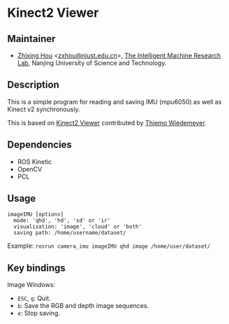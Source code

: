 # Kinect2 Viewer

## Maintainer

- [Zhixing Hou](https://sites.google.com/view/zhixing-hou) <<zxhou@njust.edu.cn>>, [The Intelligent Machine Research Lab](https://sites.google.com/view/huikonglab/home), Nanjing University of Science and Technology.


## Description

This is a simple program for reading and saving IMU (mpu6050) as well as Kinect v2 synchronously.

This is based on [Kinect2 Viewer](https://github.com/code-iai/iai_kinect2/tree/master/kinect2_viewer) contributed by [Thiemo Wiedemeyer](https://ai.uni-bremen.de/team/thiemo_wiedemeyer).

## Dependencies

- ROS Kinetic
- OpenCV
- PCL

## Usage

```
imageIMU [options]
  mode: 'qhd', 'hd', 'sd' or 'ir'
  visualization: 'image', 'cloud' or 'both'
  saving path: /home/username/dataset/
```

Example: `rosrun camera_imu imageIMU qhd image /home/user/dataset/`

## Key bindings

Image Windows:
- `ESC`, `q`: Quit.
- `b`: Save the RGB and depth image sequences.
- `e`: Stop saving.

